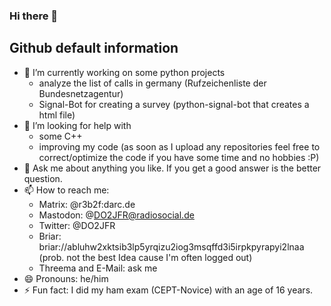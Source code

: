 ### Hi there 👋

## Github default information

- 🔭 I’m currently working on some python projects
  - analyze the list of calls in germany (Rufzeichenliste der Bundesnetzagentur)
  - Signal-Bot for creating a survey (python-signal-bot that creates a html file)
- 🤔 I’m looking for help with
  - some C++
  - improving my code (as soon as I upload any repositories feel free to correct/optimize the code if you have some time and no hobbies :P)
- 💬 Ask me about anything you like. If you get a good answer is the better question.
- 📫 How to reach me:
  - Matrix: @r3b2f:darc.de
  - Mastodon: @DO2JFR@radiosocial.de
  - Twitter: @DO2JFR
  - Briar: briar://abluhw2xktsib3lp5yrqizu2iog3msqffd3i5irpkpyrapyi2lnaa (prob. not the best Idea cause I'm often logged out)
  - Threema and E-Mail: ask me
- 😄 Pronouns: he/him
- ⚡ Fun fact: I did my ham exam (CEPT-Novice) with an age of 16 years.

<!--
**ham-jaky/ham-jaky** is a ✨ _special_ ✨ repository because its `README.md` (this file) appears on your GitHub profile.

Here are some ideas to get you started:

- 🔭 I’m currently working on ...
- 🌱 I’m currently learning ...
- 👯 I’m looking to collaborate on ...
- 🤔 I’m looking for help with ...
- 💬 Ask me about ...
- 📫 How to reach me: ...
- 😄 Pronouns: ...
- ⚡ Fun fact: ...
-->
